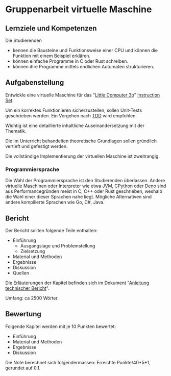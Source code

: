 # Gruppenarbeit virtuelle Maschine

## Lernziele und Kompetenzen

Die Studierenden

- kennen die Bausteine und Funktionsweise einer CPU und können die Funktion mit einem Beispiel erklären.
- können einfache Programme in C oder Rust schreiben.
- können ihre Programme mittels endlichen Automaten strukturieren.

## Aufgabenstellung

Entwickle eine virtuelle Maschine für das "[Little Computer 3b](https://en.wikipedia.org/wiki/Little_Computer_3)"
[Instruction Set](https://users.ece.utexas.edu/~patt/21s.460n/handouts/appA.pdf).

Um ein korrektes Funktionieren sicherzustellen, sollen Unit-Tests geschrieben werden.
Ein Vorgehen nach [TDD](https://de.wikipedia.org/wiki/Testgetriebene_Entwicklung) wird empfohlen.

Wichtig ist eine detaillierte inhaltliche Auseinandersetzung mit der Thematik.

Die im Unterricht behandelten theoretische Grundlagen sollen gründlich vertieft und gefestigt werden.

Die vollständige Implementierung der virtuellen Maschine ist zweitrangig.

### Programmiersprache

Die Wahl der Programmiersprache ist den Studierenden überlassen.
Andere virtuelle Maschinen oder Interpreter wie
etwa [JVM](https://de.wikipedia.org/wiki/Java_Virtual_Machine), [CPython](https://en.wikipedia.org/wiki/CPython)
oder [Deno](https://en.wikipedia.org/wiki/Deno_(software)) sind aus Performancegründen meist in C, C++ oder Rust
geschrieben, weshalb die Wahl einer dieser Sprachen nahe liegt.
Mögliche Alternativen sind andere kompilierte Sprachen wie Go, C#, Java.

## Bericht

Der Bericht sollten folgende Teile enthalten:

- Einführung
    - Ausgangslage und Problemstellung
    - Zielsetzung
- Material und Methoden
- Ergebnisse
- Diskussion
- Quellen

Die Erläuterungen der Kapitel befinden sich im
Dokument "[Anleitung technischer Bericht](AnleitungTechnischerBericht.pdf)".

Umfang: ca 2500 Wörter.

## Bewertung

Folgende Kapitel werden mit je 10 Punkten bewertet:

- Einführung
- Material und Methoden
- Ergebnisse
- Diskussion

Die Note berechnet sich folgendermassen: Erreichte Punkte/40*5+1, gerundet auf 0.1.